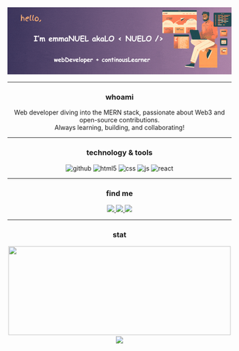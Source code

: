 <div align="center">
  <img src="./coverimage.gif">
</div>
<hr>
<div align="center">

### whoami
Web developer diving into the MERN stack, passionate about Web3 and open-source contributions. <br>
Always learning, building, and collaborating!
<hr>

### technology & tools
![github](https://camo.githubusercontent.com/af4c01ed7fec51a39fa600d7695ae74afbafb22c1b7a1d57a134188b1a21dc51/68747470733a2f2f696d672e736869656c64732e696f2f62616467652f4769742d4630353033322e7376673f7374796c653d666f722d7468652d6261646765266c6f676f3d476974266c6f676f436f6c6f723d7768697465)
![html5](https://camo.githubusercontent.com/f29b264404b770de83d5ad50b964909c6e60e76f100e27ff94c5cc1137e4b072/68747470733a2f2f696d672e736869656c64732e696f2f62616467652f48544d4c352d4533344632362e7376673f7374796c653d666f722d7468652d6261646765266c6f676f3d48544d4c35266c6f676f436f6c6f723d7768697465)
![css](https://camo.githubusercontent.com/3449116137fa193be10ca51be9fa32318bc73e9900620ca003215fc67e54b916/68747470733a2f2f696d672e736869656c64732e696f2f62616467652f4353532d3636333339392e7376673f7374796c653d666f722d7468652d6261646765266c6f676f3d435353266c6f676f436f6c6f723d7768697465)
![js](https://camo.githubusercontent.com/99a35f3cd65414f5435951b6b23274ec478be5dd2e7d41482fb2b45635b918fa/68747470733a2f2f696d672e736869656c64732e696f2f62616467652f4a6176615363726970742d4637444631452e7376673f7374796c653d666f722d7468652d6261646765266c6f676f3d4a617661536372697074266c6f676f436f6c6f723d626c61636b)
![react](https://camo.githubusercontent.com/08fde02a11386e5bfde0a7fd33aff61131e249c1e50bf87b9cd3cf93e1f8c3fd/68747470733a2f2f696d672e736869656c64732e696f2f62616467652f52656163742d3631444146422e7376673f7374796c653d666f722d7468652d6261646765266c6f676f3d5265616374266c6f676f436f6c6f723d626c61636b)
<hr>

### find me
<a href="mailto:nuelakalo@gmail.com">
<img src="https://skillicons.dev/icons?i=gmail">
</a>
<a href="https://www.linkedin.com/in/emmanuel-akalo/">
<img src="https://skillicons.dev/icons?i=linkedin">
</a>
<a href="https://x.com/isNuelo">
<img src="https://skillicons.dev/icons?i=twitter">
</a>


<hr>

### stat


<img align="center" height=200 width=500 src="https://github-readme-stats.vercel.app/api?username=nuelose&show=prs_merged_percentage&show_icons=true&theme=onedark">
<img align="center" height=200 src="https://github-readme-stats.vercel.app/api/top-langs/?username=nuelose&hide=html,css&layout=donut-vertical&langs_count=5&theme=onedark">

</div>